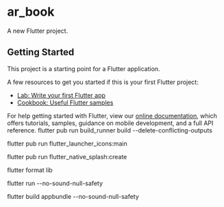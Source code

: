 # ar_book

A new Flutter project.

## Getting Started

This project is a starting point for a Flutter application.

A few resources to get you started if this is your first Flutter project:

- [Lab: Write your first Flutter app](https://flutter.dev/docs/get-started/codelab)
- [Cookbook: Useful Flutter samples](https://flutter.dev/docs/cookbook)

For help getting started with Flutter, view our
[online documentation](https://flutter.dev/docs), which offers tutorials,
samples, guidance on mobile development, and a full API reference.
flutter pub run build_runner build --delete-conflicting-outputs

flutter pub run flutter_launcher_icons:main


flutter pub run flutter_native_splash:create

flutter format lib  

flutter run --no-sound-null-safety

flutter build appbundle --no-sound-null-safety